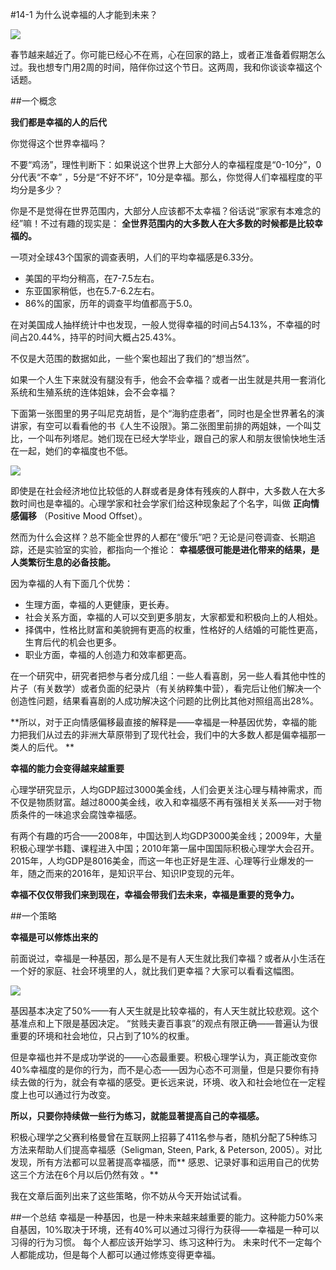 #14-1 为什么说幸福的人才能到未来？

![](./_image/img_1523.jpg)

春节越来越近了。你可能已经心不在焉，心在回家的路上，或者正准备着假期怎么过。我也想专门用2周的时间，陪伴你过这个节日。这两周，我和你谈谈幸福这个话题。    

##一个概念

**我们都是幸福的人的后代**

你觉得这个世界幸福吗？

不要“鸡汤”，理性判断下：如果说这个世界上大部分人的幸福程度是“0-10分”，0分代表“不幸” ，5分是“不好不坏”，10分是幸福。那么，你觉得人们幸福程度的平均分是多少？

你是不是觉得在世界范围内，大部分人应该都不太幸福？俗话说“家家有本难念的经”嘛！不过有趣的现实是： **全世界范围内的大多数人在大多数的时候都是比较幸福的。**

一项对全球43个国家的调查表明，人们的平均幸福感是6.33分。
- 美国的平均分稍高，在7-7.5左右。
- 东亚国家稍低，也在5.7-6.2左右。
- 86%的国家，历年的调查平均值都高于5.0。 

在对美国成人抽样统计中也发现，一般人觉得幸福的时间占54.13%，不幸福的时间占20.44%，持平的时间大概占25.43%。

不仅是大范围的数据如此，一些个案也超出了我们的“想当然”。

如果一个人生下来就没有腿没有手，他会不会幸福？或者一出生就是共用一套消化系统和生殖系统的连体姐妹，会不会幸福？

下面第一张图里的男子叫尼克胡哲，是个“海豹症患者”，同时也是全世界著名的演讲家，有空可以看看他的书《人生不设限》。第二张图里前排的两姐妹，一个叫艾比，一个叫布列塔尼。她们现在已经大学毕业，跟自己的家人和朋友很愉快地生活在一起，她们的幸福度也不低。

![](./_image/img_1524.jpg)


即使是在社会经济地位比较低的人群或者是身体有残疾的人群中，大多数人在大多数时间也是幸福的。心理学家和社会学家们给这种现象起了个名字，叫做 **正向情感偏移** （Positive Mood Offset）。

然而为什么会这样？总不能全世界的人都在“傻乐”吧？无论是问卷调查、长期追踪，还是实验室的实验，都指向一个推论： **幸福感很可能是进化带来的结果，是人类繁衍生息的必备技能。**

因为幸福的人有下面几个优势：

- 生理方面，幸福的人更健康，更长寿。
- 社会关系方面，幸福的人可以交到更多朋友，大家都爱和积极向上的人相处。
- 择偶中，性格比财富和美貌拥有更高的权重，性格好的人结婚的可能性更高，生育后代的机会也更多。
- 职业方面，幸福的人创造力和效率都更高。 

在一个研究中，研究者把参与者分成几组：一些人看喜剧，另一些人看其他中性的片子（有关数学）或者负面的纪录片（有关纳粹集中营），看完后让他们解决一个创造性问题，结果看喜剧的人成功解决这个问题的比例比其他对照组高出28%。

**所以，对于正向情感偏移最直接的解释是——幸福是一种基因优势，幸福的能力把我们从过去的非洲大草原带到了现代社会，我们中的大多数人都是偏幸福那一类人的后代。 **   

**幸福的能力会变得越来越重要**

心理学研究显示，人均GDP超过3000美金线，人们会更关注心理与精神需求，而不仅是物质财富。越过8000美金线，收入和幸福感不再有强相关关系——对于物质条件的一味追求会腐蚀幸福感。

有两个有趣的巧合——2008年，中国达到人均GDP3000美金线；2009年，大量积极心理学书籍、课程进入中国；2010年第一届中国国际积极心理学大会召开。2015年，人均GDP是8016美金，而这一年也正好是生涯、心理等行业爆发的一年，随之而来的2016年，是知识平台、知识IP变现的元年。

**幸福不仅仅带我们来到现在，幸福会带我们去未来，幸福是重要的竞争力。**    

##一个策略

**幸福是可以修炼出来的**

前面说过，幸福是一种基因，那么是不是有人天生就比我们幸福？或者从小生活在一个好的家庭、社会环境里的人，就比我们更幸福？大家可以看看这幅图。    

![](./_image/img_1525.jpg)


基因基本决定了50%——有人天生就是比较幸福的，有人天生就比较悲观。这个基准点和上下限是基因决定。 “贫贱夫妻百事哀”的观点有限正确——普遍认为很重要的环境和社会地位，只占到了10%的权重。

但是幸福也并不是成功学说的——心态最重要。积极心理学认为，真正能改变你40%幸福度的是你的行为，而不是心态——因为心态不可测量，但是只要你有持续去做的行为，就会有幸福的感受。更长远来说，环境、收入和社会地位在一定程度上也可以通过行为改变。

**所以，只要你持续做一些行为练习，就能显著提高自己的幸福感。**

积极心理学之父赛利格曼曾在互联网上招募了411名参与者，随机分配了5种练习方法来帮助人们提高幸福感（Seligman, Steen, Park,  & Peterson, 2005）。对比发现，所有方法都可以显著提高幸福感，而** 感恩、记录好事和运用自己的优势这三个方法在6个月以后仍然有效 。**

我在文章后面列出来了这些策略，你不妨从今天开始试试看。    

##一个总结
幸福是一种基因，也是一种未来越来越重要的能力。这种能力50%来自基因，10%取决于环境，还有40%可以通过习得行为获得——幸福是一种可以习得的行为习惯。
每个人都应该开始学习、练习这种行为。 未来时代不一定每个人都能成功，但是每个人都可以通过修炼变得更幸福。